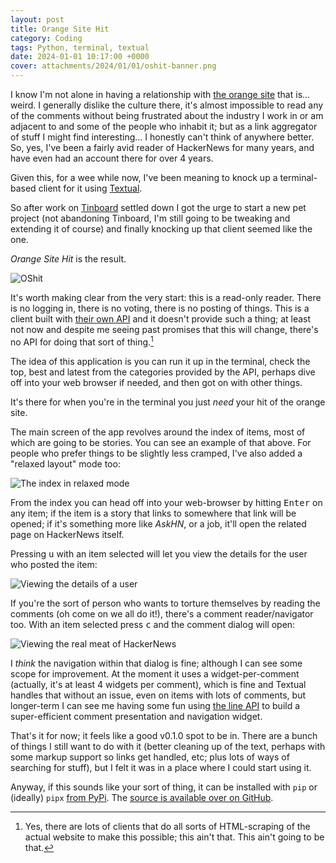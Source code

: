 ```yaml
---
layout: post
title: Orange Site Hit
category: Coding
tags: Python, terminal, textual
date: 2024-01-01 10:17:00 +0000
cover: attachments/2024/01/01/oshit-banner.png
---
```


I know I'm not alone in having a relationship with [the orange
site](https://news.ycombinator.com/) that is... weird. I generally dislike
the culture there, it's almost impossible to read any of the comments
without being frustrated about the industry I work in or am adjacent to and
some of the people who inhabit it; but as a link aggregator of stuff I might
find interesting... I honestly can't think of anywhere better. So, yes, I've
been a fairly avid reader of HackerNews for many years, and have even had an
account there for over 4 years.

Given this, for a wee while now, I've been meaning to knock up a
terminal-based client for it using
[Textual](https://textual.textualize.io/).

So after work on [Tinboard](/2023/12/19/tinboard.html) settled down I got
the urge to start a new pet project (not abandoning Tinboard, I'm still
going to be tweaking and extending it of course) and finally knocking up
that client seemed like the one.

*Orange Site Hit* is the result.

![OShit](/attachments/2024/01/01/oshit-index.png)

It's worth making clear from the very start: this is a read-only reader.
There is no logging in, there is no voting, there is no posting of things.
This is a client built with [their own
API](https://github.com/HackerNews/API) and it doesn't provide such a thing;
at least not now and despite me seeing past promises that this will change,
there's no API for doing that sort of thing.[^1]

The idea of this application is you can run it up in the terminal, check the
top, best and latest from the categories provided by the API, perhaps dive
off into your web browser if needed, and then got on with other things.

It's there for when you're in the terminal you just *need* your hit of the
orange site.

The main screen of the app revolves around the index of items, most of which
are going to be stories. You can see an example of that above. For people
who prefer things to be slightly less cramped, I've also added a "relaxed
layout" mode too:

![The index in relaxed mode](/attachments/2024/01/01/oshit-index-relaxed.png)

From the index you can head off into your web-browser by hitting
<kbd>Enter</kbd> on any item; if the item is a story that links to somewhere
that link will be opened; if it's something more like *AskHN*, or a job,
it'll open the related page on HackerNews itself.

Pressing <kbd>u</kbd> with an item selected will let you view the details
for the user who posted the item:

![Viewing the details of a user](/attachments/2024/01/01/oshit-user-dialog.png)

If you're the sort of person who wants to torture themselves by reading the
comments (oh come on we all do it!), there's a comment reader/navigator too.
With an item selected press <kbd>c</kbd> and the comment dialog will open:

![Viewing the real meat of HackerNews](/attachments/2024/01/01/oshit-comments.png)

I *think* the navigation within that dialog is fine; although I can see some
scope for improvement. At the moment it uses a widget-per-comment (actually,
it's at least 4 widgets per comment), which is fine and Textual handles that
without an issue, even on items with lots of comments, but longer-term I can
see me having some fun using [the line
API](https://textual.textualize.io/guide/widgets/#line-api) to build a
super-efficient comment presentation and navigation widget.

That's it for now; it feels like a good v0.1.0 spot to be in. There are a
bunch of things I still want to do with it (better cleaning up of the text,
perhaps with some markup support so links get handled, etc; plus lots of
ways of searching for stuff), but I felt it was in a place where I could
start using it.

Anyway, if this sounds like your sort of thing, it can be installed with
`pip` or (ideally) `pipx` [from PyPi](https://pypi.org/project/oshit/). The
[source is available over on GitHub](https://github.com/davep/oshit).

[^1]: Yes, there are lots of clients that do all sorts of HTML-scraping of
    the actual website to make this possible; this ain't that. This ain't
    going to be that.

[//]: # (2024-01-01-oshit.md ends here)
